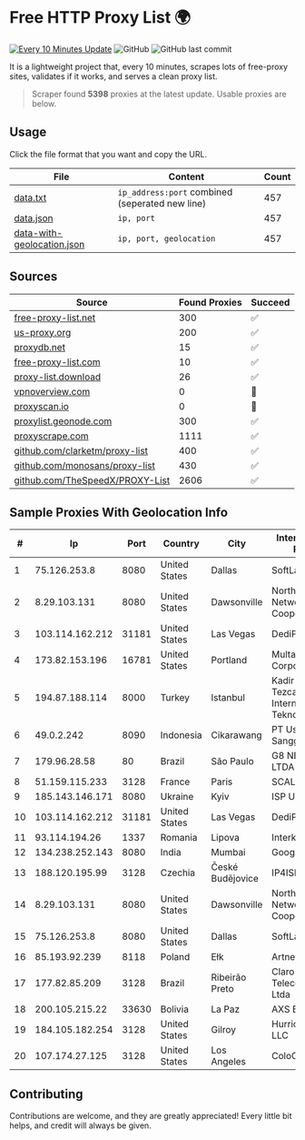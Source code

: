 
# Free HTTP Proxy List 🌍

[![Every 10 Minutes Update](https://github.com/mertguvencli/http-proxy-list/actions/workflows/main.yml/badge.svg?branch=main)](https://github.com/mertguvencli/http-proxy-list/actions/workflows/main.yml)
![GitHub](https://img.shields.io/github/license/mertguvencli/http-proxy-list)
![GitHub last commit](https://img.shields.io/github/last-commit/mertguvencli/http-proxy-list)

It is a lightweight project that, every 10 minutes, scrapes lots of free-proxy sites, validates if it works, and serves a clean proxy list.


> Scraper found **5398** proxies at the latest update. Usable proxies are below.

## Usage

Click the file format that you want and copy the URL.


|File|Content|Count|
|----|-------|-----|
|[data.txt](https://raw.githubusercontent.com/mertguvencli/http-proxy-list/main/proxy-list/data.txt)|`ip_address:port` combined (seperated new line)|457|
|[data.json](https://raw.githubusercontent.com/mertguvencli/http-proxy-list/main/proxy-list/data.json)|`ip, port`|457|
|[data-with-geolocation.json](https://raw.githubusercontent.com/mertguvencli/http-proxy-list/main/proxy-list/data-with-geolocation.json)|`ip, port, geolocation`|457|

## Sources

|Source|Found Proxies|Succeed|
|------|-------------|-------|
|[free-proxy-list.net](https://free-proxy-list.net)|300|✅|
|[us-proxy.org](https://www.us-proxy.org)|200|✅|
|[proxydb.net](http://proxydb.net)|15|✅|
|[free-proxy-list.com](https://free-proxy-list.com/?page=&port=&type%5B%5D=http&type%5B%5D=https&up_time=0&search=Search)|10|✅|
|[proxy-list.download](https://www.proxy-list.download/HTTP)|26|✅|
|[vpnoverview.com](https://vpnoverview.com/privacy/anonymous-browsing/free-proxy-servers)|0|🚫|
|[proxyscan.io](https://www.proxyscan.io)|0|🚫|
|[proxylist.geonode.com](https://proxylist.geonode.com/api/proxy-list?limit=300&page=1&sort_by=lastChecked&sort_type=desc&protocols=http,https)|300|✅|
|[proxyscrape.com](https://api.proxyscrape.com/v2/?request=displayproxies&protocol=http&timeout=10000&country=all&ssl=all&anonymity=all)|1111|✅|
|[github.com/clarketm/proxy-list](https://raw.githubusercontent.com/clarketm/proxy-list/master/proxy-list-raw.txt)|400|✅|
|[github.com/monosans/proxy-list](https://raw.githubusercontent.com/monosans/proxy-list/main/proxies/http.txt)|430|✅|
|[github.com/TheSpeedX/PROXY-List](https://raw.githubusercontent.com/TheSpeedX/PROXY-List/master/http.txt)|2606|✅|


## Sample Proxies With Geolocation Info

|#|Ip|Port|Country|City|Internet Service Provider|
|-|--|----|-------|----|-------------------------|
|1|75.126.253.8|8080|United States|Dallas|SoftLayer|
|2|8.29.103.131|8080|United States|Dawsonville|North Georgia Network Cooperative, Inc|
|3|103.114.162.212|31181|United States|Las Vegas|DediPath|
|4|173.82.153.196|16781|United States|Portland|Multacom Corporation|
|5|194.87.188.114|8000|Turkey|Istanbul|Kadir Huseyin Tezcan Nosspeed Internet Teknolojileri|
|6|49.0.2.242|8090|Indonesia|Cikarawang|PT Usaha Adi Sanggoro|
|7|179.96.28.58|80|Brazil|São Paulo|G8 NETWORKS LTDA|
|8|51.159.115.233|3128|France|Paris|SCALEWAY|
|9|185.143.146.171|8080|Ukraine|Kyiv|ISP UTELS|
|10|103.114.162.212|31181|United States|Las Vegas|DediPath|
|11|93.114.194.26|1337|Romania|Lipova|Interkvm Host SRL|
|12|134.238.252.143|8080|India|Mumbai|Google LLC|
|13|188.120.195.99|3128|Czechia|České Budějovice|IP4ISP z.s.p.o|
|14|8.29.103.131|8080|United States|Dawsonville|North Georgia Network Cooperative, Inc|
|15|75.126.253.8|8080|United States|Dallas|SoftLayer|
|16|85.193.92.239|8118|Poland|Ełk|Artnet Sp. z o.o.|
|17|177.82.85.209|3128|Brazil|Ribeirão Preto|Claro NXT Telecomunicacoes Ltda|
|18|200.105.215.22|33630|Bolivia|La Paz|AXS Bolivia S. A.|
|19|184.105.182.254|3128|United States|Gilroy|Hurricane Electric LLC|
|20|107.174.27.125|3128|United States|Los Angeles|ColoCrossing|



## Contributing

Contributions are welcome, and they are greatly appreciated! Every
little bit helps, and credit will always be given.


